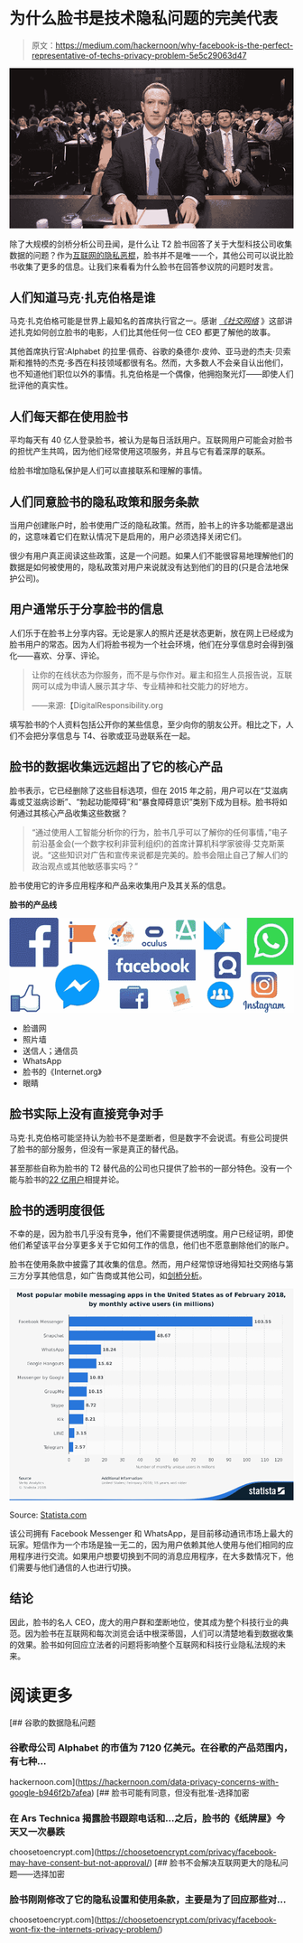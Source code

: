# 为什么脸书是技术隐私问题的完美代表

> 原文：<https://medium.com/hackernoon/why-facebook-is-the-perfect-representative-of-techs-privacy-problem-5e5c29063d47>

![](img/a8bae4b49c1c86e901decba7bb095136.png)

除了大规模的剑桥分析公司丑闻，是什么让 T2 脸书回答了关于大型科技公司收集数据的问题？作为[互联网的隐私恶棍](https://choosetoencrypt.com/news/facebook-is-not-internets-privacy-villain/)，脸书并不是唯一一个，其他公司可以说比脸书收集了更多的信息。让我们来看看为什么脸书在回答参议院的问题时发言。

## 人们知道马克·扎克伯格是谁

马克·扎克伯格可能是世界上最知名的首席执行官之一。感谢 [*《社交网络*](http://www.imdb.com/title/tt1285016/) 》这部讲述扎克如何创立脸书的电影，人们比其他任何一位 CEO 都更了解他的故事。

其他首席执行官:Alphabet 的拉里·佩奇、谷歌的桑德尔·皮帅、亚马逊的杰夫·贝索斯和推特的杰克·多西在科技领域都很有名。然而，大多数人不会亲自认出他们，也不知道他们职位以外的事情。扎克伯格是一个偶像，他拥抱聚光灯——即使人们批评他的真实性。

## 人们每天都在使用脸书

平均每天有 40 亿人登录脸书，被认为是每日活跃用户。互联网用户可能会对脸书的担忧产生共鸣，因为他们经常使用这项服务，并且与它有着深厚的联系。

给脸书增加隐私保护是人们可以直接联系和理解的事情。

## 人们同意脸书的隐私政策和服务条款

当用户创建账户时，脸书使用广泛的隐私政策。然而，脸书上的许多功能都是退出的，这意味着它们在默认情况下是启用的，用户必须选择关闭它们。

很少有用户真正阅读这些政策，这是一个问题。如果人们不能很容易地理解他们的数据是如何被使用的，隐私政策对用户来说就没有达到他们的目的(只是合法地保护公司)。

## 用户通常乐于分享脸书的信息

人们乐于在脸书上分享内容。无论是家人的照片还是状态更新，放在网上已经成为脸书用户的常态。因为人们将脸书视为一个社会环境，他们在分享信息时会得到强化——喜欢、分享、评论。

> 让你的在线状态为你服务，而不是与你作对。雇主和招生人员报告说，互联网可以成为申请人展示其才华、专业精神和社交能力的好地方。
> 
> ——来源:【DigitalResponsibility.org 

填写脸书的个人资料包括公开你的某些信息，至少向你的朋友公开。相比之下，人们不会把分享信息与 T4、谷歌或亚马逊联系在一起。

## 脸书的数据收集远远超出了它的核心产品

脸书表示，它已经删除了这些目标选项，但在 2015 年之前，用户可以在“艾滋病毒或艾滋病诊断”、“勃起功能障碍”和“暴食障碍意识”类别下成为目标。脸书将如何通过其核心产品收集这些数据？

> “通过使用人工智能分析你的行为，脸书几乎可以了解你的任何事情，”电子前沿基金会(一个数字权利非营利组织)的首席计算机科学家彼得·艾克斯莱说。“这些知识对广告和宣传来说都是完美的。脸书会阻止自己了解人们的政治观点或其他敏感事实吗？”

脸书使用它的许多应用程序和产品来收集用户及其关系的信息。

**脸书的产品线**

![](img/094be6498778895afed9faa6577ec0dc.png)

*   脸谱网
*   照片墙
*   送信人；通信员
*   WhatsApp
*   脸书的《Internet.org》
*   眼睛

## 脸书实际上没有直接竞争对手

马克·扎克伯格可能坚持认为脸书不是垄断者，但是数字不会说谎。有些公司提供了脸书的部分服务，但没有一家是真正的替代品。

甚至那些自称为脸书的 T2 替代品的公司也只提供了脸书的一部分特色。没有一个能与脸书的[22 亿用户](https://www.statista.com/statistics/264810/number-of-monthly-active-facebook-users-worldwide/)相提并论。

## 脸书的透明度很低

不幸的是，因为脸书几乎没有竞争，他们不需要提供透明度。用户已经证明，即使他们希望该平台分享更多关于它如何工作的信息，他们也不愿意删除他们的账户。

脸书在使用条款中披露了其收集的信息。然而，用户经常惊讶地得知社交网络与第三方分享其他信息，如广告商或其他公司，如[剑桥分析](https://choosetoencrypt.com/privacy/why-the-facebook-data-scandal-wont-happen-to-us/)。

![](img/3993ae8bd1abb932c108b3dd1ed4f83e.png)

Source: [Statista.com](https://www.statista.com/statistics/258749/most-popular-global-mobile-messenger-apps/)

该公司拥有 Facebook Messenger 和 WhatsApp，是目前移动通讯市场上最大的玩家。短信作为一个市场是独一无二的，因为用户依赖其他人使用与他们相同的应用程序进行交流。如果用户想要切换到不同的消息应用程序，在大多数情况下，他们需要与他们通信的人也进行切换。

## 结论

因此，脸书的名人 CEO，庞大的用户群和垄断地位，使其成为整个科技行业的典范。因为脸书在互联网和每次浏览会话中根深蒂固，人们可以清楚地看到数据收集的效果。脸书如何回应立法者的问题将影响整个互联网和科技行业隐私法规的未来。

# 阅读更多

[](https://hackernoon.com/data-privacy-concerns-with-google-b946f2b7afea) [## 谷歌的数据隐私问题

### 谷歌母公司 Alphabet 的市值为 7120 亿美元。在谷歌的产品范围内，有七种…

hackernoon.com](https://hackernoon.com/data-privacy-concerns-with-google-b946f2b7afea) [](https://choosetoencrypt.com/privacy/facebook-may-have-consent-but-not-approval/) [## 脸书可能有同意，但没有批准-选择加密

### 在 Ars Technica 揭露脸书跟踪电话和…之后，脸书的《纸牌屋》今天又一次暴跌

choosetoencrypt.com](https://choosetoencrypt.com/privacy/facebook-may-have-consent-but-not-approval/) [](https://choosetoencrypt.com/privacy/facebook-wont-fix-the-internets-privacy-problem/) [## 脸书不会解决互联网更大的隐私问题——选择加密

### 脸书刚刚修改了它的隐私设置和使用条款，主要是为了回应那些对…

choosetoencrypt.com](https://choosetoencrypt.com/privacy/facebook-wont-fix-the-internets-privacy-problem/)